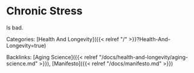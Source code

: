 # Chronic Stress

Is bad.

Categories:
[Health And Longevity]({{< relref "/" >}}?Health-And-Longevity=true)

Backlinks:
[Aging Science]({{< relref "/docs/health-and-longevity/aging-science.md" >}}),
[Manifesto]({{< relref "/docs/manifesto.md" >}})